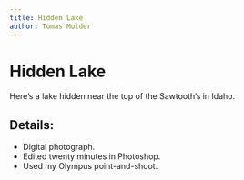 ```yaml
---
title: Hidden Lake
author: Tomas Mulder
---
```


# Hidden Lake

Here’s a lake hidden near the top of the Sawtooth’s in Idaho.

## Details:

- Digital photograph.
- Edited twenty minutes in Photoshop.
- Used my Olympus point-and-shoot.